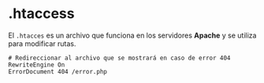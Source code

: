 # .htaccess
El `.htacces` es un archivo que funciona en los servidores **Apache** y se utiliza para modificar rutas.

```htaccess
# Redireccionar al archivo que se mostrará en caso de error 404
RewriteEngine On
ErrorDocument 404 /error.php
```


